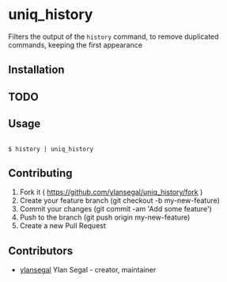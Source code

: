 # uniq_history

Filters the output of the `history` command, to remove duplicated commands, keeping the first appearance

## Installation

## TODO


## Usage

``` shell

$ history | uniq_history

```

## Contributing

1. Fork it ( https://github.com/ylansegal/uniq_history/fork )
2. Create your feature branch (git checkout -b my-new-feature)
3. Commit your changes (git commit -am 'Add some feature')
4. Push to the branch (git push origin my-new-feature)
5. Create a new Pull Request

## Contributors

- [ylansegal](https://github.com/ylansegal) Ylan Segal - creator, maintainer
